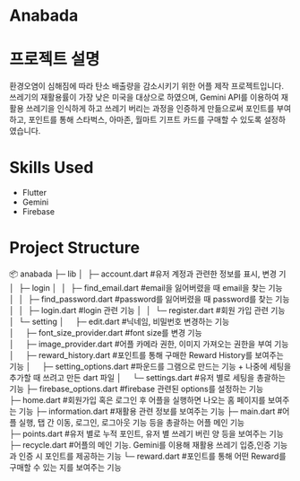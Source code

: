 # Anabada

# 프로젝트 설명
환경오염이 심해짐에 따라 탄소 배출량을 감소시키기 위한 어플 제작 프로젝트입니다. 쓰레기의 재활용률이 가장 낮은 미국을 대상으로 하였으며, Gemini API를 이용하여 재활용 쓰레기을 인식하게 하고 쓰레기 버리는 과정을 인증하게 만듦으로써 포인트를 부여하고, 포인트를 통해 스타벅스, 아마존, 월마트 기프트 카드를 구매할 수 있도록 설정하였습니다.

# Skills Used
- Flutter
- Gemini
- Firebase

# Project Structure

📦 anabada
├─ lib
│  ├─ account.dart #유저 계정과 관련한 정보를 표시, 변경 기
│  ├─ login
│  │  ├─ find_email.dart #email을 잃어버렸을 때 email을 찾는 기능
│  │  ├─ find_password.dart #password를 잃어버렸을 때 password를 찾는 기능
│  │  ├─ login.dart #login 관련 기능
│  │  └─ register.dart #회원 가입 관련 기능
│  └─ setting
│     ├─ edit.dart #닉네임, 비밀번호 변경하는 기능
│     ├─ font_size_provider.dart #font size를 변경 기능
│     ├─ image_provider.dart #어플 카메라 권한, 이미지 가져오는 권한을 부여 기능 
│     ├─ reward_history.dart #포인트를 통해 구매한 Reward History를 보여주는 기능
│     ├─ setting_options.dart #파운드를 그램으로 만드는 기능 + 나중에 세팅을 추가할 때 쓰려고 만든 dart 파일
│     └─ settings.dart #유저 별로 세팅을 총괄하는 기능
├─ firebase_options.dart #firebase 관련된 options를 설정하는 기능
├─ home.dart #회원가입 혹은 로그인 후 어플을 실행하면 나오는 홈 페이지를 보여주는 기능
├─ information.dart #재활용 관련 정보를 보여주는 기능
├─ main.dart #어플 실행, 탭 간 이동, 로그인, 로그아웃 기능 등을 총괄하는 어플 메인 기능
├─ points.dart #유저 별로 누적 포인트, 유저 별 쓰레기 버린 양 등을 보여주는 기능
├─ recycle.dart #어플의 메인 기능. Gemini를 이용해 재활용 쓰레기 입증,인증 기능과 인증 시 포인트를 제공하는 기능
└─ reward.dart #포인트를 통해 어떤 Reward를 구매할 수 있는 지를 보여주는 기능
